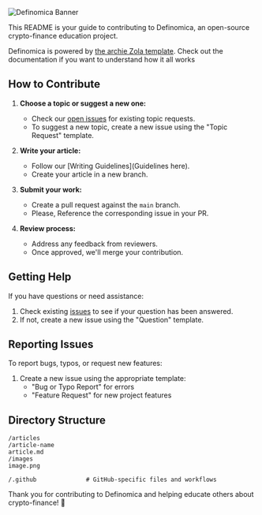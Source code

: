 ![Definomica Banner](banner.png)

This README is your guide to contributing to Definomica, an open-source crypto-finance education project.

Definomica is powered by [the archie Zola template](https://www.getzola.org/themes/archie-zola/). Check out the
documentation if you want to understand how it all works

## How to Contribute

1. **Choose a topic or suggest a new one:**
    - Check our [open issues](https://github.com/goodylili/definomica/issues) for existing topic requests.
    - To suggest a new topic, create a new issue using the "Topic Request" template.

2. **Write your article:**
   <!-- TODO: Add the actual link to the Definomica writing guidelines -->
    - Follow our [Writing Guidelines](Guidelines here).
    - Create your article in a new branch.

3. **Submit your work:**
    - Create a pull request against the `main` branch.
    - Please, Reference the corresponding issue in your PR.

4. **Review process:**
    - Address any feedback from reviewers.
    - Once approved, we'll merge your contribution.

## Getting Help

If you have questions or need assistance:

1. Check existing [issues](https://github.com/goodylili/definomica/issues) to see if your question has been answered.
2. If not, create a new issue using the "Question" template.

## Reporting Issues

To report bugs, typos, or request new features:

1. Create a new issue using the appropriate template:
    - "Bug or Typo Report" for errors
    - "Feature Request" for new project features

## Directory Structure

```
/articles
/article-name
article.md
/images
image.png

/.github              # GitHub-specific files and workflows
```

Thank you for contributing to Definomica and helping educate others about crypto-finance! 🎉

